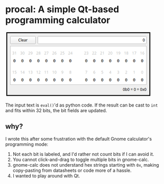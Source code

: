 # procal: A simple Qt-based programming calculator


![Demo](img/procal_demo.gif)

The input text is `eval()`'d as python code. If the result can be cast to `int` and fits within 32 bits, the bit fields are updated.

## why?
I wrote this after some frustration with the default Gnome calculator's programming mode:
1. Not each bit is labeled, and I'd rather not count bits if I can avoid it.
2. You cannot click-and-drag to toggle multiple bits in gnome-calc.
3. gnome-calc does not understand hex strings starting with `0x`, making copy-pasting from datasheets or code more of a hassle.
4. I wanted to play around with Qt.